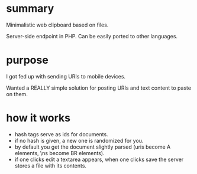 # summary

Minimalistic web clipboard based on files.

Server-side endpoint in PHP. Can be easily ported to other languages.



# purpose

I got fed up with sending URIs to mobile devices.

Wanted a REALLY simple solution for posting URIs and text content to paste on them.



# how it works

* hash tags serve as ids for documents.
* if no hash is given, a new one is randomized for you.
* by default you get the document slightly parsed (uris become A elements, \ns become BR elements).
* if one clicks edit a textarea appears, when one clicks save the server stores a file with its contents.